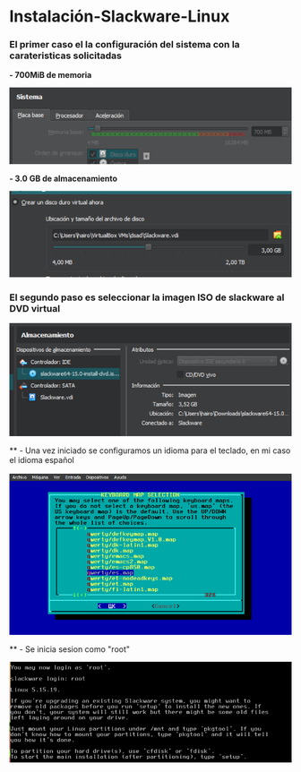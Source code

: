 # Instalación-Slackware-Linux
### El primer caso el la configuración del sistema con la carateristicas solicitadas
**- 700MiB de memoria**

![Repositorio Github](Imagenes/Captura1.png)

**- 3.0 GB de almacenamiento**

![Repositorio Github](Imagenes/Captura2.png)

### El segundo paso es seleccionar la imagen ISO de slackware al DVD virtual

![Repositorio Github](Imagenes/Captura3.png)

** - Una vez iniciado se configuramos un idioma para el teclado, en mi caso el idioma español

![Repositorio Github](Imagenes/Captura4.png)

** - Se inicia sesion como "root"

![Repositorio Github](Imagenes/Captura5.png)

